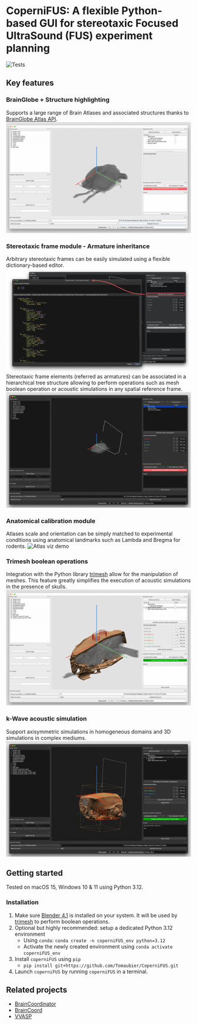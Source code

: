 # CoperniFUS: A flexible Python-based GUI for stereotaxic Focused UltraSound (FUS) experiment planning

![Tests](https://github.com/Tomaubier/CoperniFUS/actions/workflows/python-app.yml/badge.svg)

## Key features

### BrainGlobe + Structure highlighting
Supports a large range of Brain Atlases and associated structures thanks to [BrainGlobe Atlas API](https://brainglobe.info/documentation/brainglobe-atlasapi/index.html).
![Atlas viz demo](docs/_static/1_atlas_demo.gif)

### Stereotaxic frame module - Armature inheritance
Arbitrary stereotaxic frames can be easily simulated using a flexible dictionary-based editor.
![Armature config editor](docs/_static/armature_config_editor.png)
Stereotaxic frame elements (referred as armatures) can be associated in a hierarchical tree structure allowing to perform operations such as mesh boolean operation or acoustic simulations in any spatial reference frame.
![Armature inheritance demo](docs/_static/2_arm_heritance_demo.gif)

### Anatomical calibration module
Atlases scale and orientation can be simply matched to experimental conditions using anatomical landmarks such as Lambda and Bregma for rodents.
![Atlas viz demo](docs/_static/3_anatomical_calib_demo.gif)

### Trimesh boolean operations
Integration with the Python library [trimesh](https://trimesh.org) allow for the manipulation of meshes. This feature greatly simplifies the execution of acoustic simulations in the presence of skulls.
![Trimesh integration demo](docs/_static/4_boolean_operations_demo.gif)

### k-Wave acoustic simulation
Support axisymmetric simulations in homogeneous domains and 3D simulations in complex mediums.
![k-Wave integration demo](docs/_static/5_kwave_demo.gif)

## Getting started
Tested on macOS 15, Windows 10 & 11 using Python 3.12.

### Installation
1. Make sure [Blender 4.1](https://download.blender.org/release/Blender4.1/) is installed on your system. It will be used by [trimesh](https://trimesh.org) to perform boolean operations.
2. Optional but highly recommended: setup a dedicated Python 3.12 environment
    - Using `conda`: `conda create -n coperniFUS_env python=3.12`
    - Activate the newly created environment using `conda activate coperniFUS_env`
3. Install `coperniFUS` using `pip`
    - `pip install git+https://github.com/Tomaubier/CoperniFUS.git`
4. Launch `coperniFUS` by running `coperniFUS` in a terminal.

## Related projects
- [BrainCoordinator](https://github.com/simonarvin/braincoordinator)
- [BrainCoord](https://github.com/RicardoRios46/BrainCoord)
- [VVASP](https://github.com/spkware/vvasp)